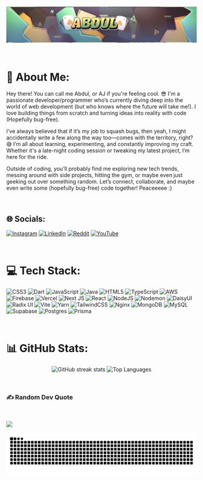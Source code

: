 <p align="center">
  <img src="https://raw.githubusercontent.com/Abdulzizi/Abdulzizi/main/test-banner-1.png" alt="my banner">
</p>

<br>

# 💫 About Me:

Hey there! You can call me Abdul, or AJ if you're feeling cool. 😎 I'm a passionate developer/programmer who’s currently diving deep into the world of web development (but who knows where the future will take me!). I love building things from scratch and turning ideas into reality with code (Hopefully bug-free).

I’ve always believed that if it’s my job to squash bugs, then yeah, I might accidentally write a few along the way too—comes with the territory, right? 😅 I’m all about learning, experimenting, and constantly improving my craft. Whether it's a late-night coding session or tweaking my latest project, I’m here for the ride.

Outside of coding, you’ll probably find me exploring new tech trends, messing around with side projects, hitting the gym, or maybe even just geeking out over something random. Let’s connect, collaborate, and maybe even write some (hopefully bug-free) code together! Peaceeeee :)

<br>

## 🌐 Socials:

[![Instagram](https://img.shields.io/badge/Instagram-%23E4405F.svg?logo=Instagram&logoColor=white)](https://instagram.com/_sanz107) 
[![LinkedIn](https://img.shields.io/badge/LinkedIn-%230077B5.svg?logo=linkedin&logoColor=white)](https://linkedin.com/in/abduljawadazizi07) 
[![Reddit](https://img.shields.io/badge/Reddit-%23FF4500.svg?logo=Reddit&logoColor=white)](https://reddit.com/user/sswaff_) 
[![YouTube](https://img.shields.io/badge/YouTube-%23FF0000.svg?logo=YouTube&logoColor=white)](https://youtube.com/@Abdul_Toqum)

<br>

# 💻 Tech Stack:

![CSS3](https://img.shields.io/badge/css3-%231572B6.svg?style=for-the-badge&logo=css3&logoColor=white) 
![Dart](https://img.shields.io/badge/dart-%230175C2.svg?style=for-the-badge&logo=dart&logoColor=white) 
![JavaScript](https://img.shields.io/badge/javascript-%23323330.svg?style=for-the-badge&logo=javascript&logoColor=%23F7DF1E) 
![Java](https://img.shields.io/badge/java-%23ED8B00.svg?style=for-the-badge&logo=openjdk&logoColor=white) 
![HTML5](https://img.shields.io/badge/html5-%23E34F26.svg?style=for-the-badge&logo=html5&logoColor=white) 
![TypeScript](https://img.shields.io/badge/typescript-%23007ACC.svg?style=for-the-badge&logo=typescript&logoColor=white) 
![AWS](https://img.shields.io/badge/AWS-%23FF9900.svg?style=for-the-badge&logo=amazon-aws&logoColor=white) 
![Firebase](https://img.shields.io/badge/firebase-%23039BE5.svg?style=for-the-badge&logo=firebase) 
![Vercel](https://img.shields.io/badge/vercel-%23000000.svg?style=for-the-badge&logo=vercel&logoColor=white) 
![Next JS](https://img.shields.io/badge/Next-black?style=for-the-badge&logo=next.js&logoColor=white) 
![React](https://img.shields.io/badge/react-%2320232a.svg?style=for-the-badge&logo=react&logoColor=%2361DAFB) 
![NodeJS](https://img.shields.io/badge/node.js-6DA55F?style=for-the-badge&logo=node.js&logoColor=white) 
![Nodemon](https://img.shields.io/badge/NODEMON-%23323330.svg?style=for-the-badge&logo=nodemon&logoColor=%BBDEAD) 
![DaisyUI](https://img.shields.io/badge/daisyui-5A0EF8?style=for-the-badge&logo=daisyui&logoColor=white) 
![Radix UI](https://img.shields.io/badge/radix%20ui-161618.svg?style=for-the-badge&logo=radix-ui&logoColor=white) 
![Vite](https://img.shields.io/badge/vite-%23646CFF.svg?style=for-the-badge&logo=vite&logoColor=white) 
![Yarn](https://img.shields.io/badge/yarn-%232C8EBB.svg?style=for-the-badge&logo=yarn&logoColor=white) 
![TailwindCSS](https://img.shields.io/badge/tailwindcss-%2338B2AC.svg?style=for-the-badge&logo=tailwind-css&logoColor=white) 
![Nginx](https://img.shields.io/badge/nginx-%23009639.svg?style=for-the-badge&logo=nginx&logoColor=white) 
![MongoDB](https://img.shields.io/badge/MongoDB-%234ea94b.svg?style=for-the-badge&logo=mongodb&logoColor=white) 
![MySQL](https://img.shields.io/badge/mysql-4479A1.svg?style=for-the-badge&logo=mysql&logoColor=white) 
![Supabase](https://img.shields.io/badge/Supabase-3ECF8E?style=for-the-badge&logo=supabase&logoColor=white) 
![Postgres](https://img.shields.io/badge/postgres-%23316192.svg?style=for-the-badge&logo=postgresql&logoColor=white) 
![Prisma](https://img.shields.io/badge/Prisma-3982CE?style=for-the-badge&logo=Prisma&logoColor=white)

<br>

# 📊 GitHub Stats:

<div align="center">

<img src="https://github-readme-streak-stats.herokuapp.com/?user=Abdulzizi&theme=dark&hide_border=false" alt="GitHub streak stats" />  <img src="https://github-readme-stats.vercel.app/api/top-langs/?username=Abdulzizi&theme=dark&hide_border=false&include_all_commits=false&count_private=false&layout=compact" alt="Top Languages" />
  
</div>

<br>

### ✍️ Random Dev Quote

<br>

![](https://quotes-github-readme.vercel.app/api?type=horizontal&theme=radical)

![Snake animation](https://raw.githubusercontent.com/Abdulzizi/Abdulzizi/output/github-contribution-grid-snake-dark.svg)
